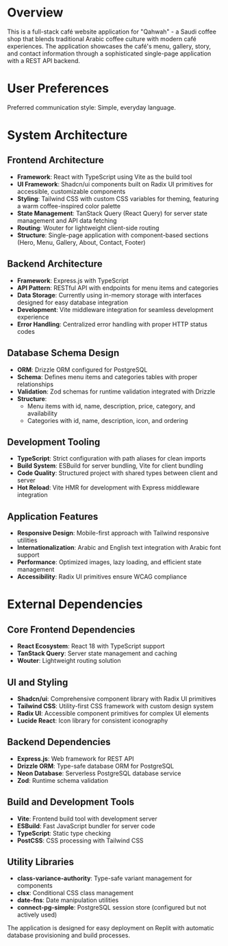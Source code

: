 # Overview

This is a full-stack café website application for "Qahwah" - a Saudi coffee shop that blends traditional Arabic coffee culture with modern café experiences. The application showcases the café's menu, gallery, story, and contact information through a sophisticated single-page application with a REST API backend.

# User Preferences

Preferred communication style: Simple, everyday language.

# System Architecture

## Frontend Architecture
- **Framework**: React with TypeScript using Vite as the build tool
- **UI Framework**: Shadcn/ui components built on Radix UI primitives for accessible, customizable components
- **Styling**: Tailwind CSS with custom CSS variables for theming, featuring a warm coffee-inspired color palette
- **State Management**: TanStack Query (React Query) for server state management and API data fetching
- **Routing**: Wouter for lightweight client-side routing
- **Structure**: Single-page application with component-based sections (Hero, Menu, Gallery, About, Contact, Footer)

## Backend Architecture
- **Framework**: Express.js with TypeScript
- **API Pattern**: RESTful API with endpoints for menu items and categories
- **Data Storage**: Currently using in-memory storage with interfaces designed for easy database integration
- **Development**: Vite middleware integration for seamless development experience
- **Error Handling**: Centralized error handling with proper HTTP status codes

## Database Schema Design
- **ORM**: Drizzle ORM configured for PostgreSQL
- **Schema**: Defines menu items and categories tables with proper relationships
- **Validation**: Zod schemas for runtime validation integrated with Drizzle
- **Structure**: 
  - Menu items with id, name, description, price, category, and availability
  - Categories with id, name, description, icon, and ordering

## Development Tooling
- **TypeScript**: Strict configuration with path aliases for clean imports
- **Build System**: ESBuild for server bundling, Vite for client bundling
- **Code Quality**: Structured project with shared types between client and server
- **Hot Reload**: Vite HMR for development with Express middleware integration

## Application Features
- **Responsive Design**: Mobile-first approach with Tailwind responsive utilities
- **Internationalization**: Arabic and English text integration with Arabic font support
- **Performance**: Optimized images, lazy loading, and efficient state management
- **Accessibility**: Radix UI primitives ensure WCAG compliance

# External Dependencies

## Core Frontend Dependencies
- **React Ecosystem**: React 18 with TypeScript support
- **TanStack Query**: Server state management and caching
- **Wouter**: Lightweight routing solution

## UI and Styling
- **Shadcn/ui**: Comprehensive component library with Radix UI primitives
- **Tailwind CSS**: Utility-first CSS framework with custom design system
- **Radix UI**: Accessible component primitives for complex UI elements
- **Lucide React**: Icon library for consistent iconography

## Backend Dependencies
- **Express.js**: Web framework for REST API
- **Drizzle ORM**: Type-safe database ORM for PostgreSQL
- **Neon Database**: Serverless PostgreSQL database service
- **Zod**: Runtime schema validation

## Build and Development Tools
- **Vite**: Frontend build tool with development server
- **ESBuild**: Fast JavaScript bundler for server code
- **TypeScript**: Static type checking
- **PostCSS**: CSS processing with Tailwind CSS

## Utility Libraries
- **class-variance-authority**: Type-safe variant management for components
- **clsx**: Conditional CSS class management
- **date-fns**: Date manipulation utilities
- **connect-pg-simple**: PostgreSQL session store (configured but not actively used)

The application is designed for easy deployment on Replit with automatic database provisioning and build processes.